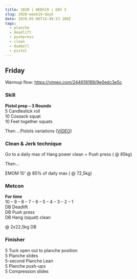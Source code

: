 ```yaml
---
title: 2020 | WEEK19 | DAY 5
slug: 2020-week19-day5
date: 2020-05-08T14:49:53.100Z
tags:
  - planche
  - deadlift
  - pushpress
  - clean
  - dumbell
  - pistol
---
```

## Friday

Warmup flow: <https://vimeo.com/244619189/9e0edc3e5c>

### Skill

**Pistol prep – 3 Rounds**\
5 Candlestick roll\
10 Cossack squat\
10 Feet together squats

Then ...Pistols variations ([VIDEO](https://vimeo.com/414503642/c1167bdae9))

### Clean & Jerk technique

Go to a daily max of Hang power clean + Push press ( @ 85kg)

Then...

EMOM 10' @ 85% of daily max ( @ 72,5kg)

### Metcon

**For time**\
10 – 9 – 8 – 7 – 6 – 5 – 4 – 3 – 2 – 1\
DB Deadlift\
DB Push press\
DB Hang (squat) clean

@ 2x22,5kg DB

### Finisher

5 Tuck open out to planche position\
5 Planche slides\
5-second Planche Lean\
5 Planche push-ups\
5 Compression slides